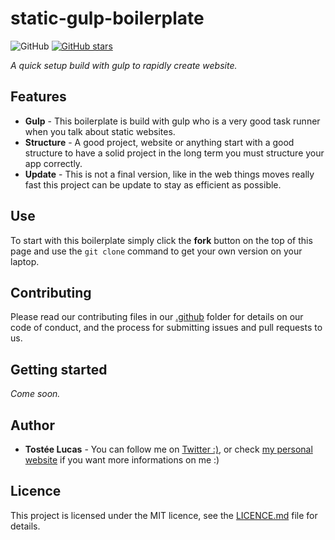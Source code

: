 # static-gulp-boilerplate
![GitHub](https://img.shields.io/github/license/mashape/apistatus.svg)
[![GitHub stars](https://img.shields.io/github/stars/luctst/static-gulp-boilerplate.svg)](https://github.com/luctst/static-gulp-boilerplate/stargazers)

*A quick setup build with gulp to rapidly create website.*

## Features
* **Gulp** - This boilerplate is build with gulp who is a very good task runner when you talk about static websites.
* **Structure** - A good project, website or anything start with a good structure to have a solid project in the long term you must structure your app correctly.
* **Update** - This is not a final version, like in the web things moves really fast this project can be update to stay as efficient as possible.

## Use
To start with this boilerplate simply click the **fork** button on the top of this page and use the `git clone` command to get your own version on your laptop.

## Contributing
Please read our contributing files in our [.github](https://github.com/luctst/static-gulp-boilerplate/blob/master/.github/CONTRIBUTING.md) folder for details on our code of conduct, and the process for submitting issues and pull requests to us.

## Getting started
*Come soon.*

## Author
* **Tostée Lucas** - You can follow me on [Twitter :)](https://www.twitter.com/ltostee), or check [my personal website](https://www.lucas-tostee.com) if you want more informations on me :)

## Licence
This project is licensed under the MIT licence, see the [LICENCE.md](https://github.com/luctst/static-gulp-boilerplate/blob/master/LICENSE) file for details.
